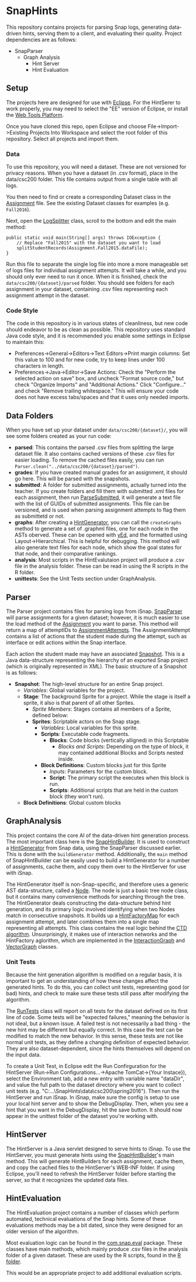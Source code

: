 # SnapHints

This repository contains projects for parsing Snap logs, generating data-driven hints, serving them to a client, and evaluating their quality. Project dependencies are as follows:

* SnapParser
  * Graph Analysis
    * Hint Server
    * Hint Evaluation

## Setup

The projects here are designed for use with [Eclipse](http://www.eclipse.org/). For the HintSerer to work properly, you may need to select the "EE" version of Eclipse, or install the [Web Tools Platform](http://www.eclipse.org/webtools/). 

Once you have cloned this repo, open Eclipse and choose File->Import->Existing Projects Into Workspace and select the root folder of this repository. Select all projects and import them.

### Data

To use this repository, you will need a dataset. These are not versioned for privacy reasons. When you have a dataset (in .csv format), place in the data/csc200 folder. This file contains output from a single table with all logs.

You then need to find or create a corresponding Dataset class in the [Assignment](Parser/src/com/snap/parser/Assignment.java) file. See the existing Dataset classes for examples (e.g. `Fall2016`).

Next, open the [LogSplitter](Parser/src/com/snap/parser/LogSplitter.java) class, scroll to the bottom and edit the main method:

    public static void main(String[] args) throws IOException {
        // Replace "Fall2015" with the dataset you want to load
        splitStudentRecords(Assignment.Fall2015.dataFile);
    }

Run this file to separate the single log file into more a more manageable set of logs files for individual assignment attempts. It will take a while, and you should only ever need to run it once. When it is finished, check the `data/csc200/{dataset}/parsed` folder. You should see folders for each assignment in your dataset, containing .csv files representing each assignment attempt in the dataset.

### Code Style

The code in this repository is in various states of cleanliness, but new code should endeavor to be as clean as possible. This repository uses standard Java code style, and it is recommended you enable some settings in Eclipse to maintain this:

* Preferences->General->Editors->Text Editors->Print margin columns: Set this value to 100 and for new code, try to keep lines under 100 characters in length.
* Preferences->Java->Editor->Save Actions: Check the "Perform the selected action on save" box, and uncheck "Format source code," but check "Organize Imports" and "Additional Actions." Click "Configure..." and check "Remove trailing whitespace." This will ensure your code does not have excess tabs/spaces and that it uses only needed imports. 

## Data Folders

When you have set up your dataset under `data/csc200/{dataset}/`, you will see some folders created as your run code:

* **parsed**: This contains the parsed .csv files from splitting the large dataset file. It also contains cached versions of these .csv files for easier loading. To remove the cached files easily, you can run `Parser.clean("../data/csc200/{dataset}/parsed")`.  
* **grades**: If you have created manual grades for an assignment, it should go here. This will be parsed with the snapshots.
* **submitted**: A folder for submitted assignments, actually turned into the teacher. If you create folders and fill them with submitted .xml files for each assignment, then run [ParseSubmitted](Parser/src/com/snap/parser/ParseSubmitted.java), it will generate a text file with the list of GUIDs of submitted assignments. This file can be versioned, and is used when parsing assignment attempts to flag them as submittetd or not.
* **graphs**: After creating a [HintGenerator](GraphAnalysis/src/com/snap/graph/subtree/HintGenerator.java), you can call the `createGraphs` method to generate a set of .graphml files, one for each node in the ASTs oberved. These can be opened with [yEd](https://www.yworks.com/products/yed), and the formatted using Layout->Hierarchical. This is helpful for debugging. This method will also generate text files for each node, which show the goal states for that node, and their comparative rankings.
* **analysis**: Most scripts in the HintEvalutaion project will produce a .csv file in the analysis folder. These can be read in using the R scripts in the R folder.
* **unittests**: See the Unit Tests section under GraphAnalysis.

## Parser

The Parser project contains files for parsing logs from iSnap. [SnapParser](Parser/src/com/snap/parser/SnapParser.java) will parse assignments for a given dataset; however, it is much easier to use the load method of the [Assignment](Parser/src/com/snap/parser/Assignment.java) you want to parse. This method will return a map of attemptIDs to [AssignmentAttempts](Parser/src/com/snap/parser/AssignmentAttempt.java). The AssignmentAttempt contains a list of actions that the student made during the attempt, such as interface or edit actions within the Snap interface.

Each action the student made may have an associated [Snapshot](Parser/src/com/snap/data/Snapshot.java). This is a Java data-structure representing the hierarchy of an exported Snap project (which is originally represented in XML). The basic structure of a Snapshot is as follows:

* **Snapshot**: The high-level structure for an entire Snap project.
  * *Variables*: Global variables for the project.
  * **Stage**: The background Sprite for a project. While the stage is itself a sprite, it also is that parent of all other Sprites.
    * *Sprite Members*: Stages contains all members of a Sprite, defined below:
    * **Sprites**: Scriptable actors on the Snap stage.
      * *Variables*: Local variables for this sprite.
      * **Scripts**: Executable code fragments.
        * **Blocks**: Code blocks (vertically alligned) in this Scriptable
          * *Blocks and Scripts*: Depending on the type of block, it may contained additional Blocks and Scripts nested inside.
      * **Block Definitions**: Custom blocks just for this Sprite
        * *Inputs*: Parameters for the custom block.
        * **Script**: The primary script the executes when this block is run.
        * **Scripts**: Additional scripts that are held in the custom block (they won't run).
  * **Block Definitions**: Global custom blocks

## GraphAnalysis

This project contains the core AI of the data-driven hint generation process. The most important class here is the [SnapHintBuilder](GraphAnalysis/src/com/snap/graph/subtree/SnapHintBuilder.java). It is used to construct a [HintGenerator](GraphAnalysis/src/com/snap/graph/subtree/HintGenerator.java) from Snap data, using the SnapParser discussed earlier. This is done with the `buildGenerator` method. Additionally, the `main` method of SnapHintBuilder can be easily used to build a HintGenerator for a number of assignments, cache them, and copy them over to the HintServer for use with iSnap. 

The HintGenerator itself is non-Snap-specific, and therefore uses a generic AST data-structure, called a [Node](GraphAnalysis/src/com/snap/graph/data/Node,java). The node is just a basic tree node class, but it contains many convenience methods for searching through the tree. The HintGenerator deals constructing the data-structure behind hint generation, and its primary logic involved identifying when two Nodes match in consecutive snapshots. It builds up a [HintFactoryMap](GraphAnalysis/src/com/snap/graph/data/HintFactoryMap.java) for each assignment attempt, and later combines them into a single map representing all attempts. This class contains the real logic behind the [CTD algorithm](http://www4.ncsu.edu/~twprice/website/files/EDM%202016.pdf). Unsurprisingly, it makes use of interaction networks and the HintFactory aglorithm, which are implemented in the [InteractionGraph](GraphAnalysis/src/com/snap/graph/data/InteractionGraph.java) and [VectorGraph](GraphAnalysis/src/com/snap/graph/data/VectorGraph.java) classes.

### Unit Tests

Because the hint generation algorithm is modified on a regular basis, it is important to get an understanding of how these changes affect the generated hints. To do this, you can collect unit tests, representing good (or bad) hints, and check to make sure these tests still pass after modifying the algorithm.

The [RunTests](GraphAnalysis/src/com/snap/graph/unittest/RunTests.java) class will report on all tests for the dataset defined on its first line of code. Some tests will be "expected failures," meaning the behavior is not ideal, but a known issue. A failed test is not necessarily a bad thing - the new hint may be different but equally correct. In this case the test can be modified to match the new behavior. In this sense, these tests are not like normal unit tests, as they define a changing definition of expected behavior. They are also dataset-dependent, since the hints themselves will depend on the input data.

To create a Unit Test, in Eclipse edit the Run Confirguration for the HintServer (Run->Run Configurations...->Apache TomCat->{Your Instace}), select the Environment tab, add a new entry with variable name "dataDir", and value the full path to the dataset directory where you want to collect unit tests (e.g. "C:\...\SnapHints\data\csc200\spring2016"). Then run the HintServer and run iSnap. In iSnap, make sure the config is setup to use your local hint server and to show the DebugDisplay. Then, when you see a hint that you want in the DebugDisplay, hit the save button. It should now appear in the unittest folder of the dataset you're working with.

## HintServer

The HintServer is a Java servlet designed to serve hints to iSnap. To use the HintServer, you must generate hints using the [SnapHintBuilder](GraphAnalysis/src/com/snap/graph/subtree/SnapHintBuilder.java)'s main method. This will generate HintBuilders for each assignment, cache them, and copy the cached files to the HintServer's WEB-INF folder. If using Eclipse, you'll need to refresh the HintServer folder before starting the server, so that it recognizes the updated data files. 

## HintEvaluation

The HintEvaluation project contains a number of classes which perform automated, technical evaluations of the Snap hints. Some of these evaluations methods may be a bit dated, since they were designed for an older version of the algorithm.

Most evaluation logic can be found in the [com.snap.eval](HintEvaluation/src/com/snap/eval) package. These classes have main methods, which mainly produce .csv files in the analysis folder of a given dataset. These are used by the R scripts, found in the [R folder](R).

This would be an appropriate project to add additional evaluation scripts.
